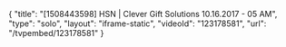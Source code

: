 {
    "title": "[1508443598] HSN | Clever Gift Solutions 10.16.2017 - 05 AM",
    "type": "solo",
    "layout": "iframe-static",
    "videoId": "123178581",
    "url": "\/tvpembed\/123178581"
}